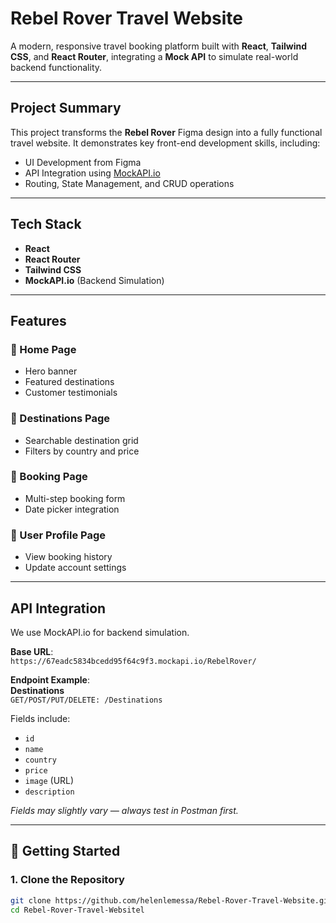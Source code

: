 # Rebel Rover Travel Website

A modern, responsive travel booking platform built with **React**, **Tailwind CSS**, and **React Router**, integrating a **Mock API** to simulate real-world backend functionality.

---

##  Project Summary

This project transforms the **Rebel Rover** Figma design into a fully functional travel website. It demonstrates key front-end development skills, including:

- UI Development from Figma
- API Integration using [MockAPI.io](https://mockapi.io)
- Routing, State Management, and CRUD operations

---

##  Tech Stack

- **React**
- **React Router**
- **Tailwind CSS**
- **MockAPI.io** (Backend Simulation)

---

##  Features

### 🔹 Home Page
- Hero banner
- Featured destinations
- Customer testimonials

### 🔹 Destinations Page
- Searchable destination grid
- Filters by country and price

### 🔹 Booking Page
- Multi-step booking form
- Date picker integration

### 🔹 User Profile Page
- View booking history
- Update account settings

---

## API Integration

We use MockAPI.io for backend simulation.

**Base URL**:  
`https://67eadc5834bcedd95f64c9f3.mockapi.io/RebelRover/`

**Endpoint Example**:  
 **Destinations**  
`GET/POST/PUT/DELETE: /Destinations`

Fields include:
- `id`
- `name`
- `country`
- `price`
- `image` (URL)
- `description`

_Fields may slightly vary — always test in Postman first._

---

## 🔧 Getting Started

### 1. Clone the Repository

```bash
git clone https://github.com/helenlemessa/Rebel-Rover-Travel-Website.git
cd Rebel-Rover-Travel-Websitel
